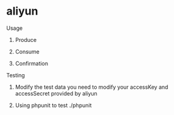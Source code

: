 # aliyun

Usage

1. Produce

2. Consume

3. Confirmation

Testing

1. Modify the test data
you need to modify your accessKey and accessSecret provided by aliyun

2. Using phpunit to test
./phpunit
